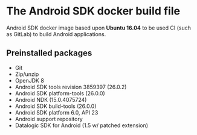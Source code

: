 # The Android SDK docker build file

Android SDK docker image based upon **Ubuntu 16.04** to be used CI (such as GitLab) to build Android applications.

## Preinstalled packages
- Git
- Zip/unzip
- OpenJDK 8
- Android SDK tools revision 3859397 (26.0.2)
- Android SDK platform-tools (26.0.0)
- Android NDK (15.0.4075724)
- Android SDK build-tools (26.0.0)
- Android SDK platform 6.0, API 23
- Android support repository
- Datalogic SDK for Android (1.5 w/ patched extension)